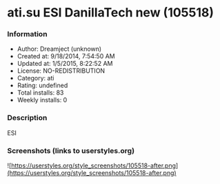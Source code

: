 # ati.su ESI DanillaTech new (105518)

### Information
- Author: Dreamject (unknown)
- Created at: 9/18/2014, 7:54:50 AM
- Updated at: 1/5/2015, 8:22:52 AM
- License: NO-REDISTRIBUTION
- Category: ati
- Rating: undefined
- Total installs: 83
- Weekly installs: 0


### Description
ESI


### Screenshots (links to userstyles.org)
![https://userstyles.org/style_screenshots/105518-after.png](https://userstyles.org/style_screenshots/105518-after.png)


